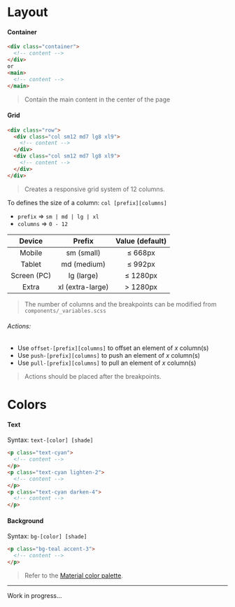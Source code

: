 Layout
======
#### Container
```html
<div class="container">
  <!-- content -->
</div>
or
<main>
  <!-- content -->
</main>
```
> Contain the main content in the center of the page
    

#### Grid
```html
<div class="row">
  <div class="col sm12 md7 lg8 xl9">
    <!-- content -->
  </div>
  <div class="col sm12 md7 lg8 xl9">
    <!-- content -->
  </div>
</div>
```
> Creates a responsive grid system of 12 columns.
        
To defines the size of a column: ``col [prefix][columns]``
- ``prefix`` => ``sm | md | lg | xl`` 
- ``columns`` => ``0 - 12``

| Device      | Prefix           | Value (default) | 
| :---------: | :--------------: | :-------------: | 
| Mobile      | sm (small)       | &#8804; 668px   | 
| Tablet      | md (medium)      | &#8804; 992px   | 
| Screen (PC) | lg (large)       | &#8804; 1280px  | 
| Extra       | xl (extra-large) | \> 1280px       | 

> The number of columns and the breakpoints can be modified from ``components/_variables.scss``

###### Actions:
 - Use ``offset-[prefix][columns]`` to offset an element of *x* column(s)
 - Use ``push-[prefix][columns]`` to push an element of *x* column(s)
 - Use ``pull-[prefix][columns]`` to pull an element of *x* column(s)
> Actions should be placed after the breakpoints.

Colors
======

#### Text
Syntax: ``text-[color] [shade]``
```html
<p class="text-cyan">
  <!-- content -->
</p>
<p class="text-cyan lighten-2">
  <!-- content -->
</p>
<p class="text-cyan darken-4">
  <!-- content -->
</p>
```

#### Background
Syntax: ``bg-[color] [shade]``
```html
<p class="bg-teal accent-3">
  <!-- content -->
</p>
```
> Refer to the [Material color palette][1].

***

Work in progress...

[1]: https://material.io/guidelines/style/color.html#color-color-palette